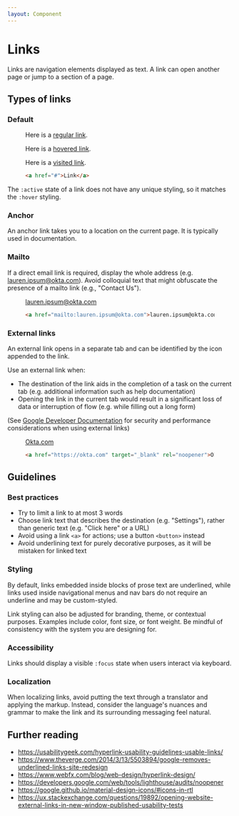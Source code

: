 ```yaml
---
layout: Component
---
```


# Links

Links are navigation elements displayed as text. A link can open another page or jump to a section of a page.

## Types of links

### Default

<figure class="nimatron--example">
  <div class="nimatron--rendered">
    <p>Here is a <a href="#" class="is-link-default">regular link</a>.</p>
    <p>Here is a <a href="#" class="is-link-hover">hovered link</a>.</p>
    <p>Here is a <a href="#" class="is-link-visited">visited link</a>.</p>
  </div>

  ```html
  <a href="#">Link</a>
  ```

</figure>

The <code>:active</code> state of a link does not have any unique styling, so it matches the <code>:hover</code> styling.

### Anchor

An anchor link takes you to a location on the current page. It is typically used in documentation.

### Mailto

If a direct email link is required, display the whole address (e.g. lauren.ipsum@okta.com). Avoid colloquial text that might obfuscate the presence of a mailto link (e.g., "Contact Us").

<figure class="nimatron--example">
  <div class="nimatron--rendered">
    <a href="mailto:lauren.ipsum@okta.com">lauren.ipsum@okta.com</a>
  </div>

  ```html
  <a href="mailto:lauren.ipsum@okta.com">lauren.ipsum@okta.com</a>
  ```
</figure>

### External links

An external link opens in a separate tab and can be identified by the <span class="sample--external-link-icon" aria-label="External link icon"></span> icon appended to the link.

Use an external link when:

<ul>
  <li>The destination of the link aids in the completion of a task on the current tab (e.g. additional information such as help documentation)</li>
  <li>Opening the link in the current tab would result in a significant loss of data or interruption of flow (e.g. while filling out a long form)</li>
</ul>

(See <a href="https://developers.google.com/web/tools/lighthouse/audits/noopener" target="_blank" rel="noopener">Google Developer Documentation</a> for security and performance considerations when using external links)

<figure class="nimatron--example">
  <div class="nimatron--rendered">
    <a href="https://okta.com" target="_blank" rel="noopener">Okta.com</a>
  </div>

  ```html
  <a href="https://okta.com" target="_blank" rel="noopener">Okta.com</a>
  ```
</figure>

## Guidelines

### Best practices

<ul>
  <li>Try to limit a link to at most 3 words</li>
  <li>Choose link text that describes the destination (e.g. "Settings"), rather than generic text (e.g. "Click here" or a URL)</li>
  <li>Avoid using a link <code>&lt;a&gt;</code> for actions; use a button <code>&lt;button&gt;</code> instead</li>
  <li>Avoid underlining text for purely decorative purposes, as it will be mistaken for linked text</li>
</ul>

### Styling

By default, links embedded inside blocks of prose text are underlined, while links used inside navigational menus and nav bars do not require an underline and may be custom-styled. 

Link styling can also be adjusted for branding, theme, or contextual purposes. Examples include color, font size, or font weight. Be mindful of consistency with the system you are designing for.

### Accessibility

Links should display a visible <code>:focus</code> state when users interact via keyboard.

### Localization

When localizing links, avoid putting the text through a translator and applying the markup. Instead, consider the language's nuances and grammar to make the link and its surrounding messaging feel natural.

## Further reading

<ul>
  <li><a href="https://usabilitygeek.com/hyperlink-usability-guidelines-usable-links/ " target="_blank" rel="noopener">https://usabilitygeek.com/hyperlink-usability-guidelines-usable-links/</a></li>
  <li><a href="https://www.theverge.com/2014/3/13/5503894/google-removes-underlined-links-site-redesign " target="_blank" rel="noopener">https://www.theverge.com/2014/3/13/5503894/google-removes-underlined-links-site-redesign</a></li>
  <li><a href="https://www.webfx.com/blog/web-design/hyperlink-design/ " target="_blank" rel="noopener">https://www.webfx.com/blog/web-design/hyperlink-design/</a></li>
  <li><a href="https://developers.google.com/web/tools/lighthouse/audits/noopener " target="_blank" rel="noopener">https://developers.google.com/web/tools/lighthouse/audits/noopener</a></li>
  <li><a href="https://google.github.io/material-design-icons/#icons-in-rtl " target="_blank" rel="noopener">https://google.github.io/material-design-icons/#icons-in-rtl</a></li>
  <li><a href="https://ux.stackexchange.com/questions/19892/opening-website-external-links-in-new-window-published-usability-tests " target="_blank" rel="noopener">https://ux.stackexchange.com/questions/19892/opening-website-external-links-in-new-window-published-usability-tests</a></li>
</ul>


